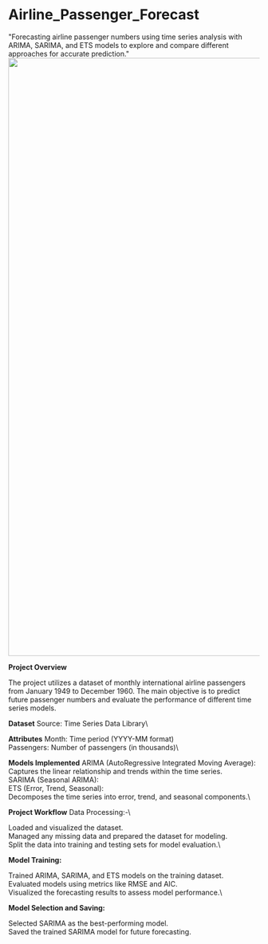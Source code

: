 # Airline_Passenger_Forecast
"Forecasting airline passenger numbers using time series analysis with ARIMA, SARIMA, and ETS models to explore and compare different approaches for accurate prediction."
<img src="" width="1200">


**Project Overview**

The project utilizes a dataset of monthly international airline passengers from January 1949 to December 1960. The main objective is to predict future passenger numbers and evaluate the performance of different time series models.

**Dataset**
Source: Time Series Data Library\

**Attributes**
Month: Time period (YYYY-MM format)\
Passengers: Number of passengers (in thousands)\

**Models Implemented**
ARIMA (AutoRegressive Integrated Moving Average):\
Captures the linear relationship and trends within the time series.\
SARIMA (Seasonal ARIMA):\
ETS (Error, Trend, Seasonal):\
Decomposes the time series into error, trend, and seasonal components.\

**Project Workflow**
Data Processing:-\

Loaded and visualized the dataset.\
Managed any missing data and prepared the dataset for modeling.\
Split the data into training and testing sets for model evaluation.\

**Model Training:**

Trained ARIMA, SARIMA, and ETS models on the training dataset.\
Evaluated models using metrics like RMSE and AIC.\
Visualized the forecasting results to assess model performance.\

**Model Selection and Saving:**

Selected SARIMA as the best-performing model.\
Saved the trained SARIMA model for future forecasting.
